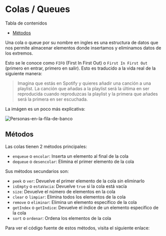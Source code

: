 # Colas / Queues

Tabla de contenidos

- [Métodos](#metodos)

Una cola o queue por su nombre en ingles es una estructura de datos que nos permite almacenar elementos donde insertamos y eliminamos datos de los extremos.

Esto se le conoce como `FIFO` (First In First Out) o `First In First Out` (primero en entrar, primero en salir). Esto es traducido a la vida real de la siguiente manera:

> Imagina que estás en Spotify y quieres añadir una canción a una playlist. La canción que añadas a la playlist será la última en ser reproducida cuando reproduzcas la playlist y la primera que añades será la primera en ser escuchada.

La imágen es un poco más explicativa:

![Personas-en-la-fila-de-banco](https://www.javascripttutorial.net/wp-content/uploads/2019/12/queue-at-a-bank.png)

## Métodos

Las colas tienen 2 métodos principales:

- `enqueue` o `encolar`: Inserta un elemento al final de la cola
- `dequeue` o `desencolar`: Elimina el primer elemento de la cola

Sus métodos secundarios son:

- `peek` o `ver`: Devuelve el primer elemento de la cola sin eliminarlo
- `isEmpty` o `estaVacia`: Devuelve `true` si la cola está vacía
- `size`: Devuelve el número de elementos en la cola
- `clear` o `limpiar`: Elimina todos los elementos de la cola
- `remove` o `eliminar`: Elimina un elemento específico de la cola
- `getIndex` o `getIndice`: Devuelve el índice de un elemento específico de la cola
- `sort` o `ordenar`: Ordena los elementos de la cola

Para ver el código fuente de estos métodos, visita el siguiente enlace:
